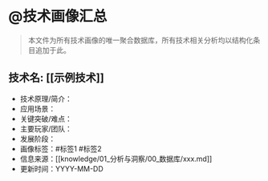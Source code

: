# @技术画像汇总

> 本文件为所有技术画像的唯一聚合数据库，所有技术相关分析均以结构化条目追加于此。

## 技术名: [[示例技术]]
- 技术原理/简介：
- 应用场景：
- 关键突破/难点：
- 主要玩家/团队：
- 发展阶段：
- 画像标签：#标签1 #标签2
- 信息来源：[[knowledge/01_分析与洞察/00_数据库/xxx.md]]
- 更新时间：YYYY-MM-DD
